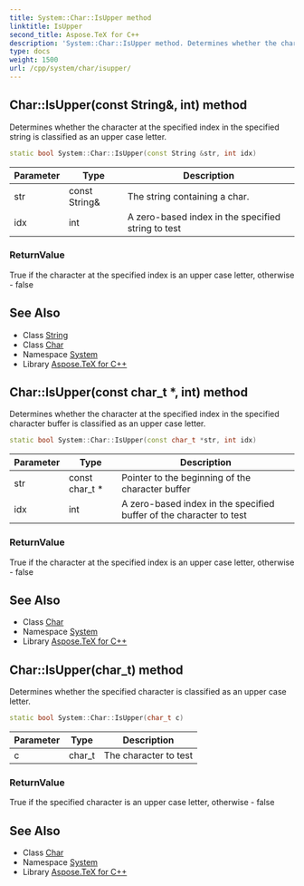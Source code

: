 ```yaml
---
title: System::Char::IsUpper method
linktitle: IsUpper
second_title: Aspose.TeX for C++
description: 'System::Char::IsUpper method. Determines whether the character at the specified index in the specified string is classified as an upper case letter in C++.'
type: docs
weight: 1500
url: /cpp/system/char/isupper/
---
```

## Char::IsUpper(const String\&, int) method


Determines whether the character at the specified index in the specified string is classified as an upper case letter.

```cpp
static bool System::Char::IsUpper(const String &str, int idx)
```


| Parameter | Type | Description |
| --- | --- | --- |
| str | const String\& | The string containing a char. |
| idx | int | A zero-based index in the specified string to test |

### ReturnValue

True if the character at the specified index is an upper case letter, otherwise - false

## See Also

* Class [String](../../string/)
* Class [Char](../)
* Namespace [System](../../)
* Library [Aspose.TeX for C++](../../../)
## Char::IsUpper(const char_t *, int) method


Determines whether the character at the specified index in the specified character buffer is classified as an upper case letter.

```cpp
static bool System::Char::IsUpper(const char_t *str, int idx)
```


| Parameter | Type | Description |
| --- | --- | --- |
| str | const char_t * | Pointer to the beginning of the character buffer |
| idx | int | A zero-based index in the specified buffer of the character to test |

### ReturnValue

True if the character at the specified index is an upper case letter, otherwise - false

## See Also

* Class [Char](../)
* Namespace [System](../../)
* Library [Aspose.TeX for C++](../../../)
## Char::IsUpper(char_t) method


Determines whether the specified character is classified as an upper case letter.

```cpp
static bool System::Char::IsUpper(char_t c)
```


| Parameter | Type | Description |
| --- | --- | --- |
| c | char_t | The character to test |

### ReturnValue

True if the specified character is an upper case letter, otherwise - false

## See Also

* Class [Char](../)
* Namespace [System](../../)
* Library [Aspose.TeX for C++](../../../)
